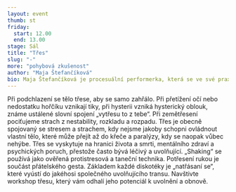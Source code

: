 ```yaml
---
layout: event
thumb: st
friday:
  start: 12.00
  end: 13.00
stage: Sál
title: "Třes"
slug: "-"
more: "pohybová zkušenost"
author: "Maja Štefančíková"
bio: Maja Štefančíková je procesuální performerka, která se ve své praxi prostřednictvím výzkumu estetického zážitku, vnímání a paměti zabývá společenskými fenomény jako práce, fungování institucí nebo umělecký provoz.
---
```


Při podchlazení se tělo třese, aby se samo zahřálo. Při přetížení očí nebo nedostatku hořčíku vznikají tiky, při hysterii vzniká hysterický oblouk, známe ustálené slovní spojení „vytřesu to z tebe“. Při zemětřesení pociťujeme strach z nestability, rozkladu a rozpadu. Třes je obecně spojovaný se stresem a strachem, kdy nejsme jakoby schopni ovládnout vlastní tělo, které může přejít až do křeče a paralýzy, kdy se naopak vůbec nehýbe. Třes se vyskytuje na hranici života a smrti, mentálního zdraví a psychických poruch, přestože často bývá léčivý a uvolňující. „Shaking“ se používá jako ověřená protistresová a taneční technika. Potřesení rukou je součást přátelského gesta. Základem každé diskotéky je „natřásaní se“, které vyústí do jakéhosi společného uvolňujícího transu. Navštivte workshop třesu, který vám odhalí jeho potenciál k uvolnění a obnově.
